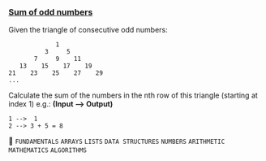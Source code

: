 ### [Sum of odd numbers](https://www.codewars.com/kata/55fd2d567d94ac3bc9000064/javascript)  


Given the triangle of consecutive odd numbers:

```
             1
          3     5
       7     9    11
   13    15    17    19
21    23    25    27    29
...
```

Calculate the sum of the numbers in the nth row of this triangle (starting at index 1) e.g.: **(Input --> Output)**

```
1 -->  1
2 --> 3 + 5 = 8
```
:paperclip: `FUNDAMENTALS` `ARRAYS` `LISTS` `DATA STRUCTURES` `NUMBERS` `ARITHMETIC` `MATHEMATICS` `ALGORITHMS`